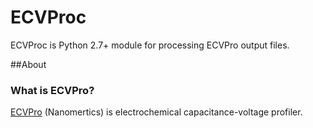 # ECVProc

ECVProc is Python 2.7+ module for processing ECVPro output files.

##About

###  What is ECVPro?
[ECVPro](www.nanomertics.com/products/ecvpro.html) (Nanomertics) is electrochemical capacitance-voltage profiler.